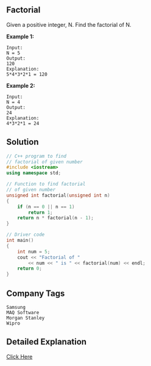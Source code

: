 ## Factorial

Given a positive integer, N. Find the factorial of N.

**Example 1:**

```
Input:
N = 5
Output:
120
Explanation:
5*4*3*2*1 = 120
```

**Example 2:**

```
Input:
N = 4
Output:
24
Explanation:
4*3*2*1 = 24
```

## Solution

```cpp
// C++ program to find
// factorial of given number
#include <iostream>
using namespace std;

// Function to find factorial
// of given number
unsigned int factorial(unsigned int n)
{
	if (n == 0 || n == 1)
		return 1;
	return n * factorial(n - 1);
}

// Driver code
int main()
{
	int num = 5;
	cout << "Factorial of "
		<< num << " is " << factorial(num) << endl;
	return 0;
}
```

## Company Tags

```
Samsung
MAQ Software
Morgan Stanley
Wipro
```

## Detailed Explanation

[Click Here](https://www.geeksforgeeks.org/program-for-factorial-of-a-number/)
